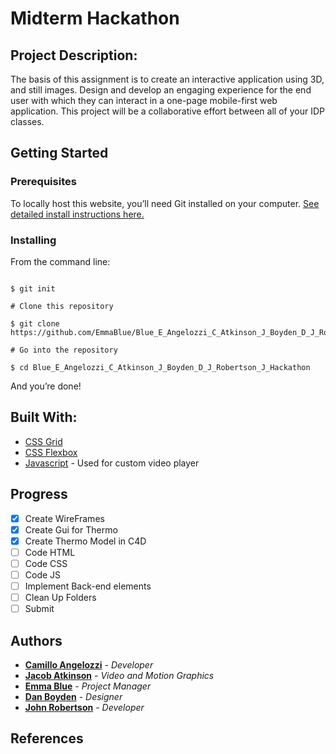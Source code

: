 # Midterm Hackathon

## Project Description:

The basis of this assignment is to create an interactive application using 3D, and still images. Design and develop an engaging experience for the end user with which they can interact in a one-page mobile-first web application.
This project will be a collaborative effort between all of your IDP classes.

## Getting Started

### Prerequisites

To locally host this website, you’ll need Git installed on your computer.
[See detailed install instructions here.](https://gist.github.com/derhuerst/1b15ff4652a867391f03)

### Installing

From the command line:

```# Initialize git

$ git init

# Clone this repository

$ git clone https://github.com/EmmaBlue/Blue_E_Angelozzi_C_Atkinson_J_Boyden_D_J_Robertson_J_Hackathon.git

# Go into the repository

$ cd Blue_E_Angelozzi_C_Atkinson_J_Boyden_D_J_Robertson_J_Hackathon

```

And you’re done!

## Built With:

* [CSS Grid](https://cssreference.io/css-grid/)
* [CSS Flexbox](https://cssreference.io/flexbox/)  
* [Javascript](https://www.javascript.com/) - Used for custom video player

## Progress

- [x] Create WireFrames
- [x] Create Gui for Thermo
- [x] Create Thermo Model in C4D
- [ ] Code HTML
- [ ] Code CSS
- [ ] Code JS
- [ ] Implement Back-end elements
- [ ] Clean Up Folders
- [ ] Submit

## Authors
* [**Camillo Angelozzi**](https://github.com/cangelozzi) - *Developer*
* [**Jacob Atkinson**](https://github.com/jiatkinson) - *Video and Motion Graphics*
* [**Emma Blue**](https://github.com/EmmaBlue) - *Project Manager*
* [**Dan Boyden**](https://github.com/OfficialDboyden) - *Designer*
* [**John Robertson**](https://github.com/tectone) - *Developer*

## References

